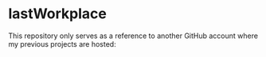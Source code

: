 # lastWorkplace
This repository only serves as a reference to another GitHub account where my previous projects are hosted:
